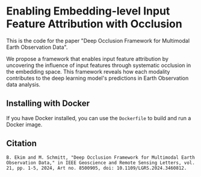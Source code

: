 # Enabling Embedding-level Input Feature Attribution with Occlusion

This is the code for the paper "Deep Occlusion Framework for Multimodal Earth Observation Data".

We propose a framework that enables input feature attribution by uncovering the influence of input features through systematic occlusion in the embedding space. This framework reveals how each modality contributes to the deep learning model's predictions in Earth Observation data analysis. 

## Installing with Docker

If you have Docker installed, you can use the `Dockerfile` to build and run a Docker image. 

## Citation

``B. Ekim and M. Schmitt, "Deep Occlusion Framework for Multimodal Earth Observation Data," in IEEE Geoscience and Remote Sensing Letters, vol. 21, pp. 1-5, 2024, Art no. 8500905, doi: 10.1109/LGRS.2024.3460812.``
